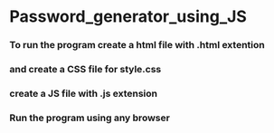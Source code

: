# Password_generator_using_JS
### To run the program create a html file with .html extention
### and create a CSS file for style.css 
### create a JS file with .js extension 
### Run the program using any browser
